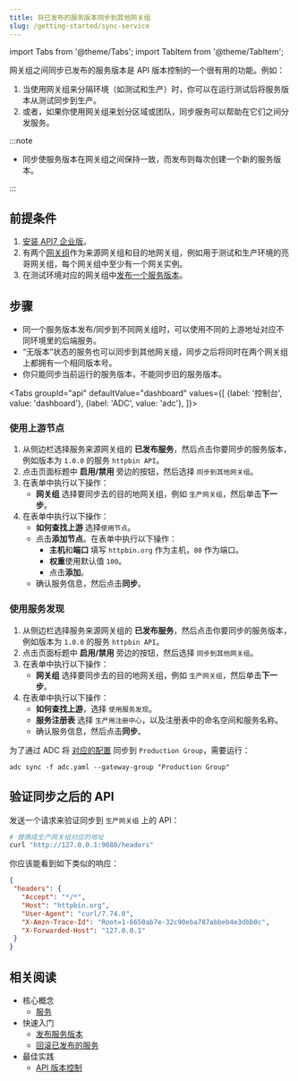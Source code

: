 ```yaml
---
title: 将已发布的服务版本同步到其他网关组
slug: /getting-started/sync-service
---
```


import Tabs from '@theme/Tabs';
import TabItem from '@theme/TabItem';

网关组之间同步已发布的服务版本是 API 版本控制的一个很有用的功能。例如：

1. 当使用网关组来分隔环境（如测试和生产）时，你可以在运行测试后将服务版本从测试同步到生产。
2. 或者，如果你使用网关组来划分区域或团队，同步服务可以帮助在它们之间分发服务。

:::note

* 同步使服务版本在网关组之间保持一致，而发布则每次创建一个新的服务版本。

:::

## 前提条件

1. [安装 API7 企业版](./install-api7-ee.md)。
2. 有两个[网关组](./add-gateway-group.md)作为来源网关组和目的地网关组，例如用于测试和生产环境的亮哥网关组，每个网关组中至少有一个网关实例。
3. 在测试环境对应的网关组中[发布一个服务版本](./publish-service.md)。

## 步骤

* 同一个服务版本发布/同步到不同网关组时，可以使用不同的上游地址对应不同环境里的后端服务。
* “无版本”状态的服务也可以同步到其他网关组，同步之后将同时在两个网关组上都拥有一个相同版本号。
* 你只能同步当前运行的服务版本，不能同步旧的服务版本。

<Tabs
groupId="api"
defaultValue="dashboard"
values={[
{label: '控制台', value: 'dashboard'},
{label: 'ADC', value: 'adc'},
]}>
<TabItem value="dashboard">

### 使用上游节点

1. 从侧边栏选择服务来源网关组的 **已发布服务**，然后点击你要同步的服务版本，例如版本为 `1.0.0` 的服务 `httpbin API`。
2. 点击页面标题中 **启用/禁用** 旁边的按钮，然后选择 `同步到其他网关组`。
3. 在表单中执行以下操作：
   * **网关组** 选择要同步去的目的地网关组，例如 `生产网关组`，然后单击**下一步**。
4. 在表单中执行以下操作：
   * **如何查找上游** 选择`使用节点`。
   * 点击**添加节点**。在表单中执行以下操作：
      * **主机**和**端口** 填写 `httpbin.org` 作为主机，`80` 作为端口。
      * **权重**使用默认值 `100`。
      * 点击**添加**。
   * 确认服务信息，然后点击**同步**。

### 使用服务发现

1. 从侧边栏选择服务来源网关组的 **已发布服务**，然后点击你要同步的服务版本，例如版本为 `1.0.0` 的服务 `httpbin API`。
2. 点击页面标题中 **启用/禁用** 旁边的按钮，然后选择 `同步到其他网关组`。
3. 在表单中执行以下操作：
   * **网关组** 选择要同步去的目的地网关组，例如 `生产网关组`，然后单击**下一步**。
4. 在表单中执行以下操作：
   * **如何查找上游**，选择 `使用服务发现`。
   * **服务注册表** 选择 `生产用注册中心`，以及注册表中的命名空间和服务名称。
   * 确认服务信息，然后点击**同步**。

</TabItem>

<TabItem value="adc">

为了通过 ADC 将 [对应的配置](./publish-service.md#use-adc-to-publish-the-api) 同步到 `Production Group`，需要运行：  

```shell
adc sync -f adc.yaml --gateway-group "Production Group"
```

</TabItem>
</Tabs>

## 验证同步之后的 API

发送一个请求来验证同步到 `生产网关组` 上的 API：

```bash
# 替换成生产网关组对应的地址
curl "http://127.0.0.1:9080/headers"
```

你应该能看到如下类似的响应：

```json
{
 "headers": {
   "Accept": "*/*",
   "Host": "httpbin.org",
   "User-Agent": "curl/7.74.0",
   "X-Amzn-Trace-Id": "Root=1-6650ab7e-32c90eba787abbeb4e3dbb0c",
   "X-Forwarded-Host": "127.0.0.1"
 }
}
```

## 相关阅读

- 核心概念
  - [服务](../key-concepts/services.md)
- 快速入门
  - [发布服务版本](publish-service.md)
  - [回滚已发布的服务](rollback-service.md)
- 最佳实践
  - [API 版本控制](../best-practices/api-version-control.md)
